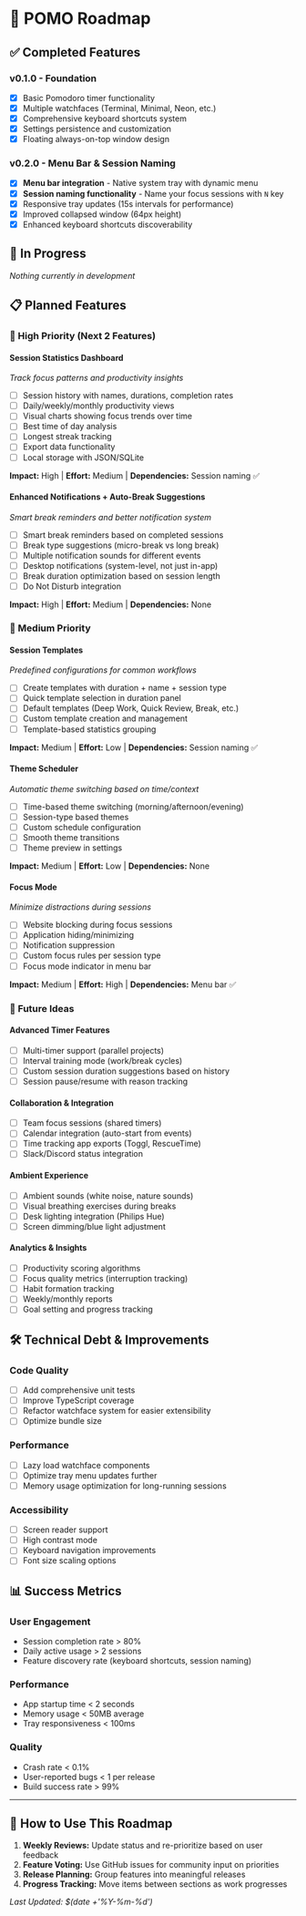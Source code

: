 # 🎯 POMO Roadmap

## ✅ Completed Features

### v0.1.0 - Foundation
- [x] Basic Pomodoro timer functionality
- [x] Multiple watchfaces (Terminal, Minimal, Neon, etc.)
- [x] Comprehensive keyboard shortcuts system
- [x] Settings persistence and customization
- [x] Floating always-on-top window design

### v0.2.0 - Menu Bar & Session Naming
- [x] **Menu bar integration** - Native system tray with dynamic menu
- [x] **Session naming functionality** - Name your focus sessions with `N` key
- [x] Responsive tray updates (15s intervals for performance)
- [x] Improved collapsed window (64px height)
- [x] Enhanced keyboard shortcuts discoverability

## 🚧 In Progress

*Nothing currently in development*

## 📋 Planned Features

### 🎯 High Priority (Next 2 Features)

#### **Session Statistics Dashboard**
*Track focus patterns and productivity insights*
- [ ] Session history with names, durations, completion rates
- [ ] Daily/weekly/monthly productivity views
- [ ] Visual charts showing focus trends over time
- [ ] Best time of day analysis
- [ ] Longest streak tracking
- [ ] Export data functionality
- [ ] Local storage with JSON/SQLite

**Impact:** High | **Effort:** Medium | **Dependencies:** Session naming ✅

#### **Enhanced Notifications + Auto-Break Suggestions**
*Smart break reminders and better notification system*
- [ ] Smart break reminders based on completed sessions
- [ ] Break type suggestions (micro-break vs long break)
- [ ] Multiple notification sounds for different events
- [ ] Desktop notifications (system-level, not just in-app)
- [ ] Break duration optimization based on session length
- [ ] Do Not Disturb integration

**Impact:** High | **Effort:** Medium | **Dependencies:** None

### 🌟 Medium Priority

#### **Session Templates**
*Predefined configurations for common workflows*
- [ ] Create templates with duration + name + session type
- [ ] Quick template selection in duration panel
- [ ] Default templates (Deep Work, Quick Review, Break, etc.)
- [ ] Custom template creation and management
- [ ] Template-based statistics grouping

**Impact:** Medium | **Effort:** Low | **Dependencies:** Session naming ✅

#### **Theme Scheduler**
*Automatic theme switching based on time/context*
- [ ] Time-based theme switching (morning/afternoon/evening)
- [ ] Session-type based themes
- [ ] Custom schedule configuration
- [ ] Smooth theme transitions
- [ ] Theme preview in settings

**Impact:** Medium | **Effort:** Low | **Dependencies:** None

#### **Focus Mode**
*Minimize distractions during sessions*
- [ ] Website blocking during focus sessions
- [ ] Application hiding/minimizing
- [ ] Notification suppression
- [ ] Custom focus rules per session type
- [ ] Focus mode indicator in menu bar

**Impact:** Medium | **Effort:** High | **Dependencies:** Menu bar ✅

### 🔮 Future Ideas

#### **Advanced Timer Features**
- [ ] Multi-timer support (parallel projects)
- [ ] Interval training mode (work/break cycles)
- [ ] Custom session duration suggestions based on history
- [ ] Session pause/resume with reason tracking

#### **Collaboration & Integration**
- [ ] Team focus sessions (shared timers)
- [ ] Calendar integration (auto-start from events)
- [ ] Time tracking app exports (Toggl, RescueTime)
- [ ] Slack/Discord status integration

#### **Ambient Experience**
- [ ] Ambient sounds (white noise, nature sounds)
- [ ] Visual breathing exercises during breaks
- [ ] Desk lighting integration (Philips Hue)
- [ ] Screen dimming/blue light adjustment

#### **Analytics & Insights**
- [ ] Productivity scoring algorithms
- [ ] Focus quality metrics (interruption tracking)
- [ ] Habit formation tracking
- [ ] Weekly/monthly reports
- [ ] Goal setting and progress tracking

## 🛠️ Technical Debt & Improvements

### Code Quality
- [ ] Add comprehensive unit tests
- [ ] Improve TypeScript coverage
- [ ] Refactor watchface system for easier extensibility
- [ ] Optimize bundle size

### Performance
- [ ] Lazy load watchface components
- [ ] Optimize tray menu updates further
- [ ] Memory usage optimization for long-running sessions

### Accessibility
- [ ] Screen reader support
- [ ] High contrast mode
- [ ] Keyboard navigation improvements
- [ ] Font size scaling options

## 📊 Success Metrics

### User Engagement
- Session completion rate > 80%
- Daily active usage > 2 sessions
- Feature discovery rate (keyboard shortcuts, session naming)

### Performance
- App startup time < 2 seconds
- Memory usage < 50MB average
- Tray responsiveness < 100ms

### Quality
- Crash rate < 0.1%
- User-reported bugs < 1 per release
- Build success rate > 99%

---

## 🔄 How to Use This Roadmap

1. **Weekly Reviews:** Update status and re-prioritize based on user feedback
2. **Feature Voting:** Use GitHub issues for community input on priorities
3. **Release Planning:** Group features into meaningful releases
4. **Progress Tracking:** Move items between sections as work progresses

*Last Updated: $(date +'%Y-%m-%d')*